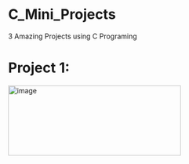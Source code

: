 # C_Mini_Projects
3 Amazing Projects using C Programing

# Project 1: 
<img width="352" height="143" alt="image" src="https://github.com/user-attachments/assets/fa3af5f4-30a6-4483-a587-8e826d0b7d58" />

